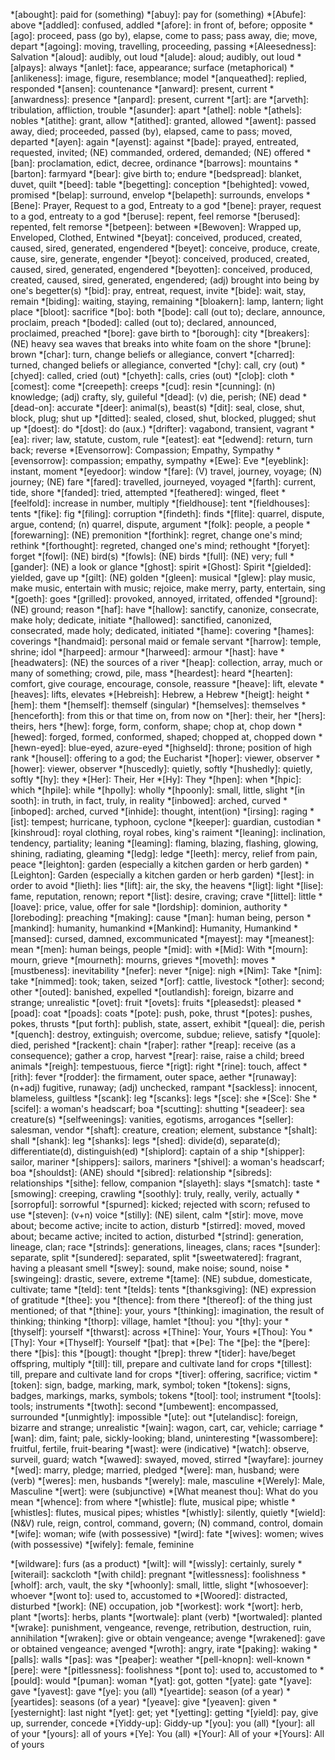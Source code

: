<!--
Only add to this file abbreviations that only have one meaning.

Keep it in alphabetical order so that there are no duplicates.
-->

*[abought]: paid for (something)
*[abuy]: pay for (something)
*[Abufe]: above
*[addled]: confused, addled
*[afore]: in front of, before; opposite
*[ago]: proceed, pass (go by), elapse, come to pass; pass away, die; move, depart
*[agoing]: moving, travelling, proceeding, passing
*[Aleesedness]: Salvation
*[aloud]: audibly, out loud
*[alude]: aloud; audibly, out loud
*[alƿays]: always
*[anlet]: face, appearance; surface (metaphorical)
*[anlikeness]: image, figure, resemblance; model
*[anqueathed]: replied, responded
*[ansen]: countenance
*[anward]: present, current
*[anwardness]: presence
*[anƿard]: present, current
*[art]: are
*[arveth]: tribulation, affliction, trouble
*[asunder]: apart
*[athel]: noble
*[athels]: nobles
*[atithe]: grant, allow
*[atithed]: granted, allowed
*[awent]: passed away, died; proceeded, passed (by), elapsed, came to pass; moved, departed
*[ayen]: again
*[ayenst]: against
*[bade]: prayed, entreated, requested, invited; (NE) commanded, ordered, demanded; (NE) offered
*[ban]: proclamation, edict, decree, ordinance
*[barrows]: mountains
*[barton]: farmyard
*[bear]: give birth to; endure
*[bedspread]: blanket, duvet, quilt
*[beed]: table
*[begetting]: conception
*[behighted]: vowed, promised
*[belap]: surround, envelop
*[belapeth]: surrounds, envelops
*[Bene]: Prayer, Request to a god, Entreaty to a god
*[bene]: prayer, request to a god, entreaty to a god
*[beruse]: repent, feel remorse
*[berused]: repented, felt remorse
*[betƿeen]: between
*[Bewoven]: Wrapped up, Enveloped, Clothed, Entwined
*[beyat]: conceived, produced, created, caused, sired, generated, engendered
*[beyet]: conceive, produce, create, cause, sire, generate, engender
*[beyot]: conceived, produced, created, caused, sired, generated, engendered
*[beyotten]: conceived, produced, created, caused, sired, generated, engendered; (adj) brought into being by one's begetter(s)
*[bid]: pray, entreat, request, invite
*[bide]: wait, stay, remain
*[biding]: waiting, staying, remaining
*[bloakern]: lamp, lantern; light place
*[bloot]: sacrifice
*[bo]: both
*[bode]: call (out to); declare, announce, proclaim, preach
*[boded]: called (out to); declared, announced, proclaimed, preached
*[bore]: gave birth to
*[borough]: city
*[breakers]: (NE) heavy sea waves that breaks into white foam on the shore
*[brune]: brown
*[char]: turn, change beliefs or allegiance, convert
*[charred]: turned, changed beliefs or allegiance, converted
*[chy]: call, cry (out)
*[chyed]: called, cried (out)
*[chyeth]: calls, cries (out)
*[cloþ]: cloth
*[comest]: come
*[creepeth]: creeps
*[cud]: resin
*[cunning]: (n) knowledge; (adj) crafty, sly, guileful
*[dead]: (v) die, perish; (NE) dead
*[dead-on]: accurate
*[deer]: animal(s), beast(s)
*[dit]: seal, close, shut, block, plug; shut up
*[ditted]: sealed, closed, shut, blocked, plugged; shut up
*[doest]: do
*[dost]: do (aux.)
*[drifter]: vagabond, transient, vagrant
*[ea]: river; law, statute, custom, rule
*[eatest]: eat
*[edwend]: return, turn back; reverse
*[Evensorrow]: Compassion; Empathy, Sympathy
*[evensorrow]: compassion; empathy, sympathy
*[Ewe]: Eve
*[eyeblink]: instant, moment
*[eyedoor]: window
*[fare]: (V) travel, journey, voyage; (N) journey; (NE) fare
*[fared]: travelled, journeyed, voyaged
*[farth]: current, tide, shore
*[fanded]: tried, attempted
*[feathered]: winged, fleet
*[feelfold]: increase in number, multiply
*[fieldhouse]: tent
*[fieldhouses]: tents
*[fike]: fig
*[filing]: corruption
*[findeth]: finds
*[flite]: quarrel, dispute, argue, contend; (n) quarrel, dispute, argument
*[folk]: people, a people
*[forewarning]: (NE) premonition
*[forthink]: regret, change one's mind; rethink
*[forthought]: regreted, changed one's mind; rethought
*[foryet]: forget
*[fowl]: (NE) bird(s)
*[fowls]: (NE) birds
*[full]: (NE) very; full
*[gander]: (NE) a look or glance
*[ghost]: spirit
*[Ghost]: Spirit
*[gielded]: yielded, gave up
*[gilt]: (NE) golden
*[gleen]: musical
*[glew]: play music, make music, entertain with music; rejoice, make merry, party, entertain, sing
*[goeth]: goes
*[grilled]: provoked, annoyed, irritated, offended
*[ground]: (NE) ground; reason
*[haf]: have
*[hallow]: sanctify, canonize, consecrate, make holy; dedicate, initiate
*[hallowed]: sanctified, canonized, consecrated, made holy; dedicated, initiated
*[hame]: covering
*[hames]: coverings
*[handmaid]: personal maid or female servant
*[harrow]: temple, shrine; idol
*[harƿeed]: armour
*[harweed]: armour
*[hast]: have
*[headwaters]: (NE) the sources of a river
*[heap]: collection, array, much or many of something; crowd, pile, mass
*[heardest]: heard
*[hearten]: comfort, give courage, encourage, console, reassure
*[heave]: lift, elevate
*[heaves]: lifts, elevates
*[Hebreish]: Hebrew, a Hebrew
*[heigt]: height
*[hem]: them
*[hemself]: themself (singular)
*[hemselves]: themselves
*[henceforth]: from this or that time on, from now on
*[her]: their, her
*[hers]: theirs, hers
*[hew]: forge, form, conform, shape; chop at, chop down
*[hewed]: forged, formed, conformed, shaped; chopped at, chopped down
*[hewn-eyed]: blue-eyed, azure-eyed
*[highseld]: throne; position of high rank
*[housel]: offering to a god; the Eucharist
*[hoƿer]: viewer, observer
*[hower]: viewer, observer
*[huscedly]: quietly, softly
*[hushedly]: quietly, softly
*[hy]: they
*[Her]: Their, Her
*[Hy]: They
*[hƿen]: when
*[hƿic]: which
*[hƿile]: while
*[hƿolly]: wholly
*[hƿoonly]: small, little, slight
*[in sooth]: in truth, in fact, truly, in reality
*[inbowed]: arched, curved
*[inboƿed]: arched, curved
*[inhide]: thought, intent(ion)
*[irsing]: raging
*[ist]: tempest; hurricane, typhoon, cyclone
*[keeper]: guardian, custodian
*[kinshroud]: royal clothing, royal robes, king's raiment
*[leaning]: inclination, tendency, partiality; leaning
*[leaming]: flaming, blazing, flashing, glowing, shining, radiating, gleaming
*[ledg]: ledge
*[leeth]: mercy, relief from pain, peace
*[leighton]: garden (especially a kitchen garden or herb garden)
*[Leighton]: Garden (especially a kitchen garden or herb garden)
*[lest]: in order to avoid
*[lieth]: lies
*[lift]: air, the sky, the heavens
*[ligt]: light
*[lise]: fame, reputation, renown; report
*[list]: desire, craving; crave
*[littel]: little
*[loave]: price, value, offer for sale
*[lordship]: dominion, authority
*[loreboding]: preaching
*[making]: cause
*[man]: human being, person
*[mankind]: humanity, humankind
*[Mankind]: Humanity, Humankind
*[mansed]: cursed, damned, excommunicated
*[mayest]: may
*[meanest]: mean
*[men]: human beings, people
*[mid]: with
*[Mid]: With
*[mourn]: mourn, grieve
*[mourneth]: mourns, grieves
*[moveth]: moves
*[mustbeness]: inevitability
*[nefer]: never
*[nige]: nigh
*[Nim]: Take
*[nim]: take
*[nimmed]: took; taken, seized
*[orf]: cattle, livestock
*[other]: second; other
*[outed]: banished, expelled
*[outlandish]: foreign, bizarre and strange; unrealistic
*[ovet]: fruit
*[ovets]: fruits
*[pleasedst]: pleased
*[poad]: coat
*[poads]: coats
*[pote]: push, poke, thrust
*[potes]: pushes, pokes, thrusts
*[put forth]: publish, state, assert, exhibit
*[queal]: die, perish
*[quench]: destroy, extinguish; overcome, subdue; relieve, satisfy
*[quole]: died, perished
*[rackent]: chain
*[raþer]: rather
*[reap]: receive (as a consequence); gather a crop, harvest
*[rear]: raise, raise a child; breed animals
*[reigh]: tempestuous, fierce
*[rigt]: right
*[rine]: touch, affect
*[rith]: fever
*[rodder]: the firmament, outer space, aether
*[runaway]: (n+adj) fugitive, runaway; (adj) unchecked, rampant
*[sackless]: innocent, blameless, guiltless
*[scank]: leg
*[scanks]: legs
*[sce]: she
*[Sce]: She
*[scifel]: a woman's headscarf; boa
*[scutting]: shutting
*[seadeer]: sea creature(s)
*[selfweenings]: vanities, egotisms, arrogances
*[seller]: salesman, vendor
*[shaft]: creature, creation; element, substance
*[shalt]: shall
*[shank]: leg
*[shanks]: legs
*[shed]: divide(d), separate(d); differentiate(d), distinguish(ed)
*[shiplord]: captain of a ship
*[shipper]: sailor, mariner
*[shippers]: sailors, mariners
*[shivel]: a woman's headscarf; boa
*[shouldst]: (ANE) should
*[sibred]: relationship
*[sibreds]: relationships
*[sithe]: fellow, companion
*[slayeth]: slays
*[smatch]: taste
*[smowing]: creeping, crawling
*[soothly]: truly, really, verily, actually
*[sorroƿful]: sorrowful
*[spurned]: kicked; rejected with scorn; refused to use
*[steven]: (v+n) voice
*[stilly]: (NE) silent, calm
*[stir]: move, move about; become active; incite to action, disturb
*[stirred]: moved, moved about; became active; incited to action, disturbed
*[strind]: generation, lineage, clan; race
*[strinds]: generations, lineages, clans; races
*[sunder]: separate, split
*[sundered]: separated, split
*[sweetwatered]: fragrant, having a pleasant smell
*[swey]: sound, make noise; sound, noise
*[swingeing]: drastic, severe, extreme
*[tame]: (NE) subdue, domesticate, cultivate; tame
*[teld]: tent
*[telds]: tents
*[thanksgiving]: (NE) expression of gratitude
*[thee]: you
*[thence]: from there
*[thereof]: of the thing just mentioned; of that
*[thine]: your, yours
*[thinking]: imagination, the result of thinking; thinking
*[thorp]: village, hamlet
*[thou]: you
*[thy]: your
*[thyself]: yourself
*[thwarst]: across
*[Thine]: Your, Yours
*[Thou]: You
*[Thy]: Your
*[Thyself]: Yourself
*[þat]: that
*[Þe]: The
*[þe]: the
*[þere]: there
*[þis]: this
*[þougt]: thought
*[þreƿ]: threw
*[tider]: have/beget offspring, multiply
*[till]: till, prepare and cultivate land for crops
*[tillest]: till, prepare and cultivate land for crops
*[tiver]: offering, sacrifice; victim
*[token]: sign, badge, marking, mark, symbol; token
*[tokens]: signs, badges, markings, marks, symbols; tokens
*[tool]: tool; instrument
*[tools]: tools; instruments
*[twoth]: second
*[umbewent]: encompassed, surrounded
*[unmightly]: impossible
*[ute]: out
*[utelandisc]: foreign, bizarre and strange; unrealistic
*[wain]: wagon, cart, car, vehicle; carriage
*[wan]: dim, faint; pale, sickly-looking; bland, uninteresting
*[wassombere]: fruitful, fertile, fruit-bearing
*[wast]: were (indicative)
*[watch]: observe, surveil, guard; watch
*[wawed]: swayed, moved, stirred
*[wayfare]: journey
*[wed]: marry, pledge; married, pledged
*[were]: man, husband; were (verb)
*[weres]: men, husbands
*[werely]: male, masculine
*[Werely]: Male, Masculine
*[wert]: were (subjunctive)
*[What meanest thou]: What do you mean
*[whence]: from where
*[whistle]: flute, musical pipe; whistle
*[whistles]: flutes, musical pipes; whistles
*[whistly]: silently, quietly
*[wield]: (N&V) rule, reign, control, command, govern; (N) command, control, domain
*[wife]: woman; wife (with possessive)
*[wird]: fate
*[wives]: women; wives (with possessive)
*[wifely]: female, feminine
<!-- *[willest]: will | Archaic -->
*[wildware]: furs (as a product)
*[wilt]: will
*[wissly]: certainly, surely
*[witerail]: sackcloth
*[with child]: pregnant
*[witlessness]: foolishness
*[wholf]: arch, vault, the sky
*[whoonly]: small, little, slight
*[whosoever]: whoever
*[wont to]: used to, accustomed to
*[Woored]: distracted, disturbed
*[work]: (NE) occupation, job
*[workest]: work
*[wort]: herb, plant
*[worts]: herbs, plants
*[wortwale]: plant (verb)
*[wortwaled]: planted
*[wrake]: punishment, vengeance, revenge, retribution, destruction, ruin, annihilation
*[wraken]: give or obtain vengeance; avenge
*[wrakened]: gave or obtained vengeance; avenged
*[wroth]: angry, irate
*[ƿaking]: waking
*[ƿalls]: walls
*[ƿas]: was
*[ƿeaþer]: weather
*[ƿell-knoƿn]: well-known
*[ƿere]: were
*[ƿitlessness]: foolishness
*[ƿont to]: used to, accustomed to
*[ƿould]: would
*[ƿuman]: woman
*[yat]: got, gotten
*[yate]: gate
*[yave]: gave
*[yavest]: gave
*[ye]: you (all)
*[yeartide]: season (of a year)
*[yeartides]: seasons (of a year)
*[yeave]: give
*[yeaven]: given
*[yesternight]: last night
*[yet]: get; yet
*[yetting]: getting
*[yield]: pay, give up, surrender, concede
*[Yiddy-up]: Giddy-up
*[you]: you (all)
*[your]: all of your
*[yours]: all of yours
*[Ye]: You (all)
*[Your]: All of your
*[Yours]: All of yours

